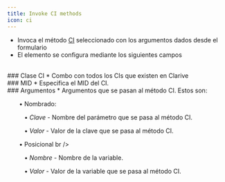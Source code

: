 ```yaml
---
title: Invoke CI methods
icon: ci
---
```

* Invoca el método [CI](Conceptos/ci) seleccionado con los argumentos dados desde el formulario
* El elemento se configura mediante los siguientes campos

<br />
### Clase CI
* Combo con todos los CIs que existen en Clarive


<br />
### MID
* Especifica el MID del CI.

<br />
### Argumentos
* Argumentos que se pasan al método CI. Estos son: <br />

&nbsp; &nbsp;&nbsp; &nbsp; • Nombrado: <br />

&nbsp; &nbsp;&nbsp; &nbsp;&nbsp; &nbsp; • *Clave* - Nombre del parámetro que se pasa al método CI. <br />

&nbsp; &nbsp;&nbsp; &nbsp;&nbsp; &nbsp; • *Valor* - Valor de la clave que se pasa al método CI.

&nbsp; &nbsp;&nbsp; &nbsp; • Posicional br />

&nbsp; &nbsp;&nbsp; &nbsp;&nbsp; &nbsp; • *Nombre* - Nombre de la variable. <br />

&nbsp; &nbsp;&nbsp; &nbsp;&nbsp; &nbsp; • *Valor* - Valor de la variable que se pasa al método CI.